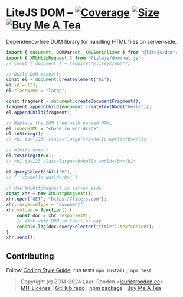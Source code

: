 
[1]: https://badgen.net/coveralls/c/github/litejs/dom
[2]: https://coveralls.io/r/litejs/dom
[3]: https://packagephobia.now.sh/badge?p=@litejs/dom
[4]: https://packagephobia.now.sh/result?p=@litejs/dom
[5]: https://badgen.net/badge/icon/Buy%20Me%20A%20Tea/orange?icon=kofi&label
[6]: https://www.buymeacoffee.com/lauriro


LiteJS DOM &ndash; [![Coverage][1]][2] [![Size][3]][4] [![Buy Me A Tea][5]][6]
==========

Dependency-free DOM library for handling HTML files on server-side.


```javascript
import { document, DOMParser, XMLSerializer } from "@litejs/dom";
import { XMLHttpRequest } from "@litejs/dom/net.js";
// const { document } = require("@litejs/dom");

// Build DOM manually
const el = document.createElement("h1");
el.id = 123;
el.className = "large";

const fragment = document.createDocumentFragment();
fragment.appendChild(document.createTextNode("hello"));
el.appendChild(fragment);

// Replace the DOM tree with parsed HTML
el.innerHTML = "<b>hello world</b>";
el.toString();
// <h1 id="123" class="large"><b>hello world</b></h1>

// minify output
el.toString(true);
// <h1 id=123 class=large><b>hello world</b></h1>

el.querySelectorAll("b");
// [ "<b>hello world</b>" ]

// Use XMLHttpRequest in server side
const xhr = new XMLHttpRequest();
xhr.open("GET", "https://litejs.com");
xhr.responseType = "document";
xhr.onload = function() {
	const doc = xhr.responseXML;
	// Work with DOM in familiar way
	console.log(doc.querySelector("title").textContent);
}
xhr.send();
```

## Contributing

Follow [Coding Style Guide](https://github.com/litejs/litejs/wiki/Style-Guide),
run tests `npm install; npm test`.


> Copyright (c) 2014-2024 Lauri Rooden &lt;lauri@rooden.ee&gt;  
[MIT License](https://litejs.com/MIT-LICENSE.txt) |
[GitHub repo](https://github.com/litejs/dom) |
[npm package](https://npmjs.org/package/@litejs/dom) |
[Buy Me A Tea][6]


